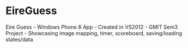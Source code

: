 EireGuess
=========

Eire Guess - Windows Phone 8 App - Created in VS2012 - GMIT Sem3 Project - Showcasing image mapping, timer, scoreboard, saving/loading states/data
